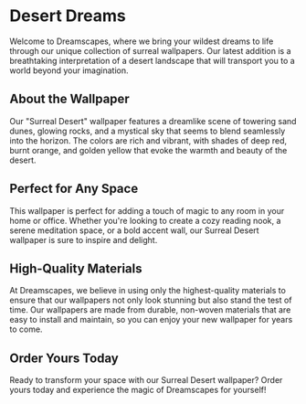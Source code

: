 <!--
Write me markdown content of website with wallpaper:

"A surreal interpretation of a desert landscape"

The header of the page should not be copy of the text but rather a real content of the website which is using this wallpaper.
-->

<!--font:Poppins-->

# Desert Dreams

Welcome to Dreamscapes, where we bring your wildest dreams to life through our unique collection of surreal wallpapers. Our latest addition is a breathtaking interpretation of a desert landscape that will transport you to a world beyond your imagination.

## About the Wallpaper

Our "Surreal Desert" wallpaper features a dreamlike scene of towering sand dunes, glowing rocks, and a mystical sky that seems to blend seamlessly into the horizon. The colors are rich and vibrant, with shades of deep red, burnt orange, and golden yellow that evoke the warmth and beauty of the desert.

## Perfect for Any Space

This wallpaper is perfect for adding a touch of magic to any room in your home or office. Whether you're looking to create a cozy reading nook, a serene meditation space, or a bold accent wall, our Surreal Desert wallpaper is sure to inspire and delight.

## High-Quality Materials

At Dreamscapes, we believe in using only the highest-quality materials to ensure that our wallpapers not only look stunning but also stand the test of time. Our wallpapers are made from durable, non-woven materials that are easy to install and maintain, so you can enjoy your new wallpaper for years to come.

## Order Yours Today

Ready to transform your space with our Surreal Desert wallpaper? Order yours today and experience the magic of Dreamscapes for yourself!
